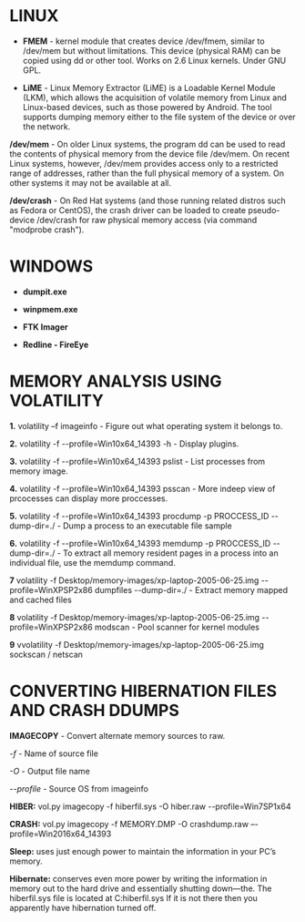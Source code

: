 # LINUX
- **FMEM** - kernel module that creates device /dev/fmem, similar to /dev/mem but without limitations. This device (physical RAM) 
can be copied using dd or other tool. Works on 2.6 Linux kernels. Under GNU GPL.

- **LiME** - Linux Memory Extractor (LiME) is a Loadable Kernel Module (LKM), which allows the acquisition of volatile memory from 
Linux and Linux-based devices, such as those powered by Android. The tool supports dumping memory either to the file 
system of the device or over the network.

**/dev/mem** - On older Linux systems, the program dd can be used to read the contents of physical memory from the device file /dev/mem. 
On recent Linux systems, however, /dev/mem provides access only to a restricted range of addresses, rather than the full physical 
memory of a system. On other systems it may not be available at all.

**/dev/crash** - On Red Hat systems (and those running related distros such as Fedora or CentOS), the crash driver can be loaded to create 
pseudo-device /dev/crash for raw physical memory access (via command "modprobe crash").


# WINDOWS

- **dumpit.exe**

- **winpmem.exe**

- **FTK Imager**

- **Redline - FireEye**

# MEMORY ANALYSIS USING VOLATILITY

**1.** volatility –f <file> imageinfo - Figure out what operating system it belongs to.
  
**2.** volatility -f <file> --profile=Win10x64_14393 -h - Display plugins.

**3.** volatility -f <file> --profile=Win10x64_14393 pslist - List processes from memory image.

**4.** volatility -f <file> --profile=Win10x64_14393 psscan - More indeep view of prcocesses can display more proccesses.

**5.** volatility -f <file> --profile=Win10x64_14393 procdump -p PROCCESS_ID --dump-dir=./ - Dump a process to an executable file sample

**6.** volatility -f <file> --profile=Win10x64_14393 memdump -p PROCCESS_ID --dump-dir=./ - To extract all memory resident pages in a process into an individual file, use the memdump command.
  
**7** volatility -f Desktop/memory-images/xp-laptop-2005-06-25.img --profile=WinXPSP2x86 dumpfiles --dump-dir=./ - Extract memory mapped and cached files

**8**  volatility -f Desktop/memory-images/xp-laptop-2005-06-25.img --profile=WinXPSP2x86 modscan - Pool scanner for kernel modules

**9**  vvolatility -f Desktop/memory-images/xp-laptop-2005-06-25.img sockscan / netscan

# CONVERTING HIBERNATION FILES AND CRASH DDUMPS #

**IMAGECOPY** - Convert alternate memory sources to raw.

*-f* - Name of source file

*-O* - Output file name
    
*--profile* - Source OS from imageinfo

**HIBER:** vol.py imagecopy -f hiberfil.sys -O hiber.raw --profile=Win7SP1x64

**CRASH:** vol.py imagecopy -f MEMORY.DMP -O crashdump.raw –-profile=Win2016x64_14393

**Sleep:** uses just enough power to maintain the information in your PC’s memory. 

**Hibernate:** conserves even more power by writing the information in memory out to the hard drive and essentially shutting down—the. The hiberfil.sys file is located at C:hiberfil.sys If it is not there then you apparently have hibernation turned off. 
